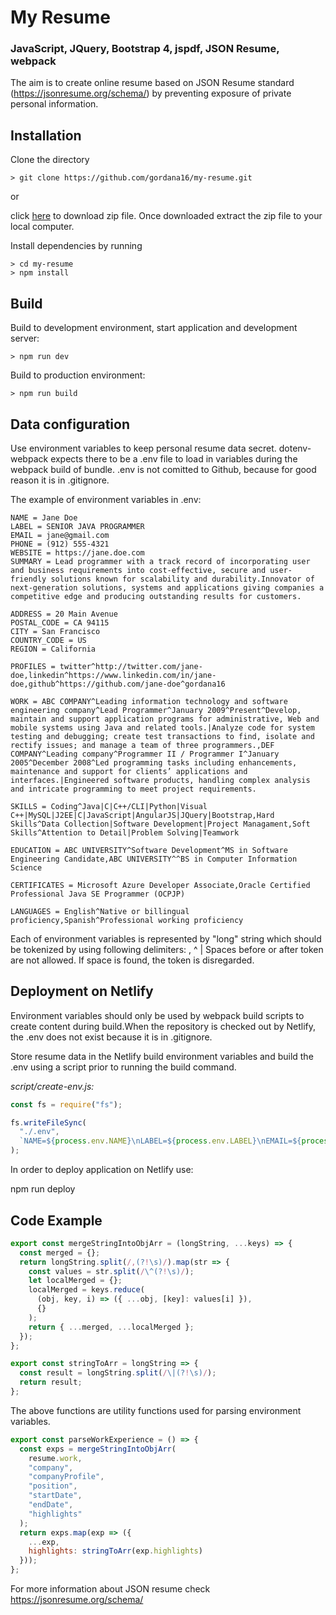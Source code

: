 # My Resume

### JavaScript, JQuery, Bootstrap 4, jspdf, JSON Resume, webpack

The aim is to create online resume based on JSON Resume standard (https://jsonresume.org/schema/) by preventing exposure of private personal information.

## Installation

Clone the directory

```
> git clone https://github.com/gordana16/my-resume.git
```

or

click [here](https://github.com/gordana16/my-resume/archive/master.zip) to download zip file. Once downloaded extract the zip file to your local computer.

Install dependencies by running

```
> cd my-resume
> npm install
```

## Build

Build to development environment, start application and development server:

```
> npm run dev
```

Build to production environment:

```
> npm run build
```

## Data configuration

Use environment variables to keep personal resume data secret. dotenv-webpack expects there to be a .env file to load in variables during the webpack build of bundle. .env is not comitted to Github, because for good reason it is in .gitignore.

The example of environment variables in .env:

```
NAME = Jane Doe
LABEL = SENIOR JAVA PROGRAMMER
EMAIL = jane@gmail.com
PHONE = (912) 555-4321
WEBSITE = https://jane.doe.com
SUMMARY = Lead programmer with a track record of incorporating user and business requirements into cost-effective, secure and user-friendly solutions known for scalability and durability.Innovator of next-generation solutions, systems and applications giving companies a competitive edge and producing outstanding results for customers.

ADDRESS = 20 Main Avenue
POSTAL_CODE = CA 94115
CITY = San Francisco
COUNTRY_CODE = US
REGION = California

PROFILES = twitter^http://twitter.com/jane-doe,linkedin^https://www.linkedin.com/in/jane-doe,github^https://github.com/jane-doe^gordana16

WORK = ABC COMPANY^Leading information technology and software engineering company^Lead Programmer^January 2009^Present^Develop, maintain and support application programs for administrative, Web and mobile systems using Java and related tools.|Analyze code for system testing and debugging; create test transactions to find, isolate and rectify issues; and manage a team of three programmers.,DEF COMPANY^Leading company^Programmer II / Programmer I^January 2005^December 2008^Led programming tasks including enhancements, maintenance and support for clients’ applications and interfaces.|Engineered software products, handling complex analysis and intricate programming to meet project requirements.

SKILLS = Coding^Java|C|C++/CLI|Python|Visual C++|MySQL|J2EE|C|JavaScript|AngularJS|JQuery|Bootstrap,Hard Skills^Data Collection|Software Development|Project Managament,Soft Skills^Attention to Detail|Problem Solving|Teamwork

EDUCATION = ABC UNIVERSITY^Software Development^MS in Software Engineering Candidate,ABC UNIVERSITY^^BS in Computer Information Science

CERTIFICATES = Microsoft Azure Developer Associate,Oracle Certified Professional Java SE Programmer (OCPJP)

LANGUAGES = English^Native or billingual proficiency,Spanish^Professional working proficiency
```

Each of environment variables is represented by "long" string which should be tokenized by using following delimiters: , ^ | Spaces before or after token are not allowed. If space is found, the token is disregarded.

## Deployment on Netlify

Environment variables should only be used by webpack build scripts to create content during build.When the repository is checked out by Netlify, the .env does not exist because it is in .gitignore.

Store resume data in the Netlify build environment variables and build the .env using a script prior to running the build command.

_script/create-env.js:_

```javascript
const fs = require("fs");

fs.writeFileSync(
  "./.env",
  `NAME=${process.env.NAME}\nLABEL=${process.env.LABEL}\nEMAIL=${process.env.EMAIL}\nPHONE=${process.env.PHONE}\nWEBSITE=${process.env.WEBSITE}\nSUMMARY=${process.env.SUMMARY}\nADDRESS=${process.env.ADDRESS}\nPOSTAL_CODE=${process.env.POSTAL_CODE}\nCITY=${process.env.CITY}\nCOUNTRY_CODE=${process.env.COUNTRY_CODE}\nREGION=${process.env.REGION}\nPROFILES=${process.env.PROFILES}\nWORK=${process.env.WORK}\nSKILLS=${process.env.SKILLS}\nEDUCATION=${process.env.EDUCATION}\nCERTIFICATES=${process.env.CERTIFICATES}\nLANGUAGES=${process.env.LANGUAGES}\n`
);
```

In order to deploy application on Netlify use:

npm run deploy

## Code Example

```javascript
export const mergeStringIntoObjArr = (longString, ...keys) => {
  const merged = {};
  return longString.split(/,(?!\s)/).map(str => {
    const values = str.split(/\^(?!\s)/);
    let localMerged = {};
    localMerged = keys.reduce(
      (obj, key, i) => ({ ...obj, [key]: values[i] }),
      {}
    );
    return { ...merged, ...localMerged };
  });
};

export const stringToArr = longString => {
  const result = longString.split(/\|(?!\s)/);
  return result;
};
```

The above functions are utility functions used for parsing environment variables.

```javascript
export const parseWorkExperience = () => {
  const exps = mergeStringIntoObjArr(
    resume.work,
    "company",
    "companyProfile",
    "position",
    "startDate",
    "endDate",
    "highlights"
  );
  return exps.map(exp => ({
    ...exp,
    highlights: stringToArr(exp.highlights)
  }));
};
```

For more information about JSON resume check https://jsonresume.org/schema/
